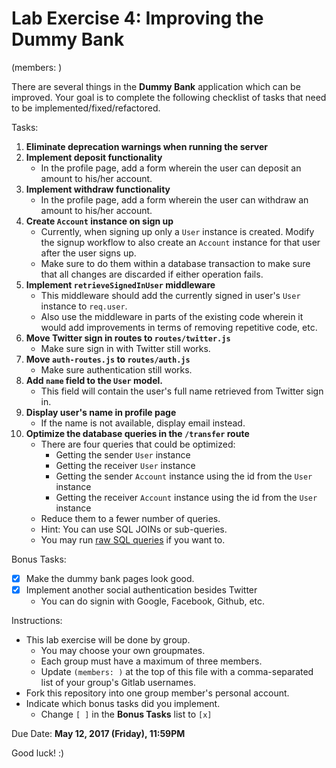 # Lab Exercise 4: Improving the Dummy Bank

(members: )

There are several things in the **Dummy Bank** application which can be improved. Your goal is to complete the following checklist of tasks that need to be implemented/fixed/refactored.


Tasks:

1. **Eliminate deprecation warnings when running the server**
1. **Implement deposit functionality**
   - In the profile page, add a form wherein the user can deposit an amount to his/her account.
1. **Implement withdraw functionality**
   - In the profile page, add a form wherein the user can withdraw an amount to his/her account.
1. **Create `Account` instance on sign up**
   - Currently, when signing up only a `User` instance is created. Modify the signup workflow to also create an `Account` instance for that user after the user signs up.
   - Make sure to do them within a database transaction to make sure that all changes are discarded if either operation fails.
1. **Implement `retrieveSignedInUser` middleware**
   - This middleware should add the currently signed in user's `User` instance to `req.user`.
   - Also use the middleware in parts of the existing code wherein it would add improvements in terms of removing repetitive code, etc.
1. **Move Twitter sign in routes to `routes/twitter.js`**
   - Make sure sign in with Twitter still works.
1. **Move `auth-routes.js` to `routes/auth.js`**
   - Make sure authentication still works.
1. **Add `name` field to the `User` model.**
   - This field will contain the user's full name retrieved from Twitter sign in.
1. **Display user's name in profile page**
   - If the name is not available, display email instead.
1. **Optimize the database queries in the `/transfer` route**
   - There are four queries that could be optimized:
     - Getting the sender `User` instance
     - Getting the receiver `User` instance
     - Getting the sender `Account` instance using the id from the `User` instance
     - Getting the receiver `Account` instance using the id from the `User` instance
   - Reduce them to a fewer number of queries.
   - Hint: You can use SQL JOINs or sub-queries.
   - You may run [raw SQL queries](http://sequelize.readthedocs.io/en/v3/docs/raw-queries/) if you want to.


Bonus Tasks:

- [x] Make the dummy bank pages look good.
- [x] Implement another social authentication besides Twitter
  - You can do signin with Google, Facebook, Github, etc.


Instructions:

- This lab exercise will be done by group.
  - You may choose your own groupmates.
  - Each group must have a maximum of three members.
  - Update `(members: )` at the top of this file with a comma-separated list of your group's Gitlab usernames.
- Fork this repository into one group member's personal account.
- Indicate which bonus tasks did you implement.
  - Change `[ ]` in the **Bonus Tasks** list to `[x]`


Due Date: **May 12, 2017 (Friday), 11:59PM**


Good luck! :)
